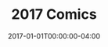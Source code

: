 ---
title: "2017 Comics"
type: "manual-list"
date: 2017-01-01T00:00:00-04:00
draft: false
categories: ["Projects", "Grafald"]
is_subpage: true
exclude_from_nav: true
nav_category: "grafald_years"
manual_links:
    - projects/grafald/comics/86.md
    - projects/grafald/comics/86-2.md
    - projects/grafald/comics/87.md
    - projects/grafald/comics/87-2.md
    - projects/grafald/comics/88.md
    - projects/grafald/comics/89.md
    - projects/grafald/comics/90.md
    - projects/grafald/comics/bonus_37.md
    - projects/grafald/comics/bonus_38.md
    - projects/grafald/comics/bonus_39.md
    - projects/grafald/comics/91.md
---
